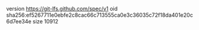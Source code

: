 version https://git-lfs.github.com/spec/v1
oid sha256:ef5267711e0ebfe2c8cac66c713555ca0e3c36035c72f18da401e20c6d7ee34e
size 10912
